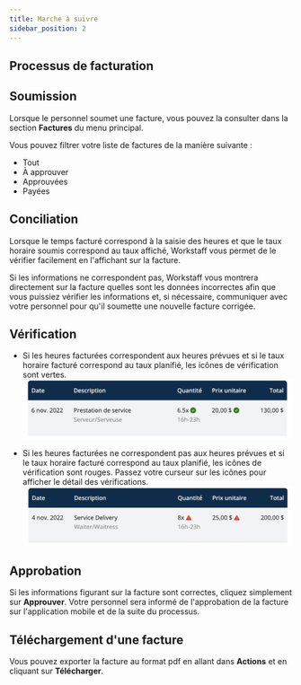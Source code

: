 ```yaml
---
title: Marche à suivre
sidebar_position: 2
---
```


## Processus de facturation

## Soumission

Lorsque le personnel soumet une facture, vous pouvez la consulter dans la section **Factures** du menu principal.

Vous pouvez filtrer votre liste de factures de la manière suivante :
- Tout
- À approuver
- Approuvées
- Payées

## Conciliation

Lorsque le temps facturé correspond à la saisie des heures et que le taux horaire soumis correspond au taux affiché, Workstaff vous permet de le vérifier facilement en l'affichant sur la facture.

Si les informations ne correspondent pas, Workstaff vous montrera directement sur la facture quelles sont les données incorrectes afin que vous puissiez vérifier les informations et, si nécessaire, communiquer avec votre personnel pour qu'il soumette une nouvelle facture corrigée.

## Vérification
- Si les heures facturées correspondent aux heures prévues et si le taux horaire facturé correspond au taux planifié, les icônes de vérification sont vertes. 
![correct.png](./Images/correct.png)

- Si les heures facturées ne correspondent pas aux heures prévues et si le taux horaire facturé correspond au taux planifié, les icônes de vérification sont rouges. Passez votre curseur sur les icônes pour afficher le détail des vérifications. 
![incorrect.png](./Images/incorrect.png) 

## Approbation

Si les informations figurant sur la facture sont correctes, cliquez simplement sur **Approuver**. Votre personnel sera informé de l'approbation de la facture sur l'application mobile et de la suite du processus.

## Téléchargement d'une facture

Vous pouvez exporter la facture au format pdf en allant dans **Actions** et en cliquant sur **Télécharger**.
